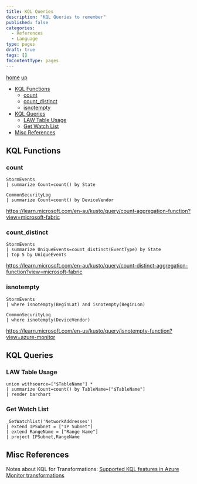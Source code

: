 ```yaml
---
title: KQL Queries
description: "KQL Queries to remember"
published: false
categories:
  - References
  - Language
type: pages
draft: true
tags: []
fmContentType: pages
---
```


[home](/) [up](./)
 <!--- cSpell:disable --->
* [KQL Functions](#kql-functions)
  * [count](#count)
  * [count\_distinct](#count_distinct)
  * [isnotempty](#isnotempty)
* [KQL Queries](#kql-queries)
  * [LAW Table Usage](#law-table-usage)
  * [Get Watch List](#get-watch-list)
* [Misc References](#misc-references)
<!--- cSpell:enable --->
## KQL Functions

### count

```kql
StormEvents
| summarize Count=count() by State
```

```kql
CommonSecurityLog
| summarize Count=count() by DeviceVendor
```

<https://learn.microsoft.com/en-au/kusto/query/count-aggregation-function?view=microsoft-fabric>

### count_distinct

```kql
StormEvents
| summarize UniqueEvents=count_distinct(EventType) by State
| top 5 by UniqueEvents
```

<https://learn.microsoft.com/en-au/kusto/query/count-distinct-aggregation-function?view=microsoft-fabric>
<!--- cSpell:disable --->
### isnotempty
<!--- cSpell:enable --->
```kql
StormEvents
| where isnotempty(BeginLat) and isnotempty(BeginLon)
```

```kql
CommonSecurityLog
| where isnotempty(DeviceVendor)
```

<https://learn.microsoft.com/en-us/kusto/query/isnotempty-function?view=azure-monitor>

## KQL Queries

### LAW Table Usage

```kql
union withsource=["$TableName"] *
| summarize Count=count() by TableName=["$TableName"]
| render barchart
```

### Get Watch List

```kql
_GetWatchlist('NetworkAddresses')
| extend IPSubnet = ["IP Subnet"]
| extend RangeName = ["Range Name"]
| project IPSubnet,RangeName
```

## Misc References

Notes about KQL for Transformations: [Supported KQL features in Azure Monitor transformations](https://learn.microsoft.com/en-us/azure/azure-monitor/essentials/data-collection-transformations-kql)
